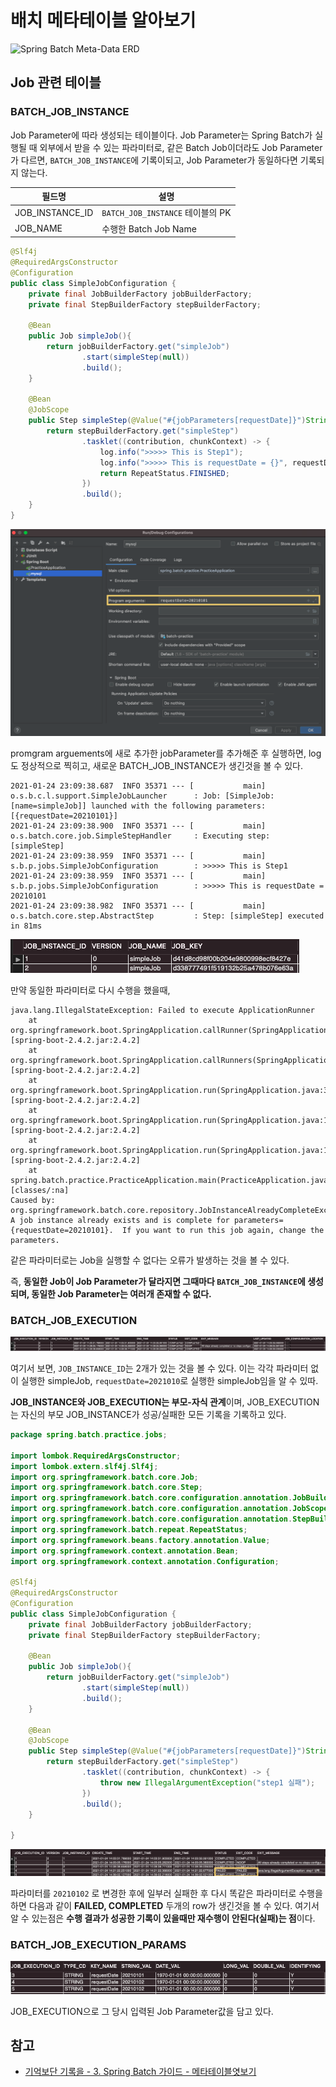 

# 배치 메타테이블 알아보기

![Spring Batch Meta-Data ERD](https://docs.spring.io/spring-batch/docs/current/reference/html/images/meta-data-erd.png)

## Job 관련 테이블

### BATCH_JOB_INSTANCE

Job Parameter에 따라 생성되는 테이블이다. Job Parameter는 Spring Batch가 실행될 때 외부에서 받을 수 있는 파라미터로, 같은 Batch Job이더라도 Job Parameter가 다르면, `BATCH_JOB_INSTANCE`에 기록이되고, Job Parameter가 동일하다면 기록되지 않는다.

| 필드명          | 설명                             |
| --------------- | -------------------------------- |
| JOB_INSTANCE_ID | `BATCH_JOB_INSTANCE` 테이블의 PK |
| JOB_NAME        | 수행한 Batch Job Name            |

```java
@Slf4j
@RequiredArgsConstructor
@Configuration
public class SimpleJobConfiguration {
    private final JobBuilderFactory jobBuilderFactory;
    private final StepBuilderFactory stepBuilderFactory;

    @Bean
    public Job simpleJob(){
        return jobBuilderFactory.get("simpleJob")
                .start(simpleStep(null))
                .build();
    }

    @Bean
    @JobScope
    public Step simpleStep(@Value("#{jobParameters[requestDate]}")String requestDate){
        return stepBuilderFactory.get("simpleStep")
                .tasklet((contribution, chunkContext) -> {
                    log.info(">>>>> This is Step1");
                    log.info(">>>>> This is requestDate = {}", requestDate);
                    return RepeatStatus.FINISHED;
                })
                .build();
    }
}
```

![image-20210124231035080](../assets/image-20210124231035080.png)

promgram arguements에 새로 추가한 jobParameter를 추가해준 후 실행하면, log도 정상적으로 찍히고, 새로운 BATCH_JOB_INSTANCE가 생긴것을 볼 수 있다.

```
2021-01-24 23:09:38.687  INFO 35371 --- [           main] o.s.b.c.l.support.SimpleJobLauncher      : Job: [SimpleJob: [name=simpleJob]] launched with the following parameters: [{requestDate=20210101}]
2021-01-24 23:09:38.900  INFO 35371 --- [           main] o.s.batch.core.job.SimpleStepHandler     : Executing step: [simpleStep]
2021-01-24 23:09:38.959  INFO 35371 --- [           main] s.b.p.jobs.SimpleJobConfiguration        : >>>>> This is Step1
2021-01-24 23:09:38.959  INFO 35371 --- [           main] s.b.p.jobs.SimpleJobConfiguration        : >>>>> This is requestDate = 20210101
2021-01-24 23:09:38.982  INFO 35371 --- [           main] o.s.batch.core.step.AbstractStep         : Step: [simpleStep] executed in 81ms
```

![image-20210124231218392](../assets/image-20210124231218392.png)

만약 동일한 파라미터로 다시 수행을 했을때, 

```
java.lang.IllegalStateException: Failed to execute ApplicationRunner
	at org.springframework.boot.SpringApplication.callRunner(SpringApplication.java:798) [spring-boot-2.4.2.jar:2.4.2]
	at org.springframework.boot.SpringApplication.callRunners(SpringApplication.java:785) [spring-boot-2.4.2.jar:2.4.2]
	at org.springframework.boot.SpringApplication.run(SpringApplication.java:333) [spring-boot-2.4.2.jar:2.4.2]
	at org.springframework.boot.SpringApplication.run(SpringApplication.java:1311) [spring-boot-2.4.2.jar:2.4.2]
	at org.springframework.boot.SpringApplication.run(SpringApplication.java:1300) [spring-boot-2.4.2.jar:2.4.2]
	at spring.batch.practice.PracticeApplication.main(PracticeApplication.java:14) [classes/:na]
Caused by: org.springframework.batch.core.repository.JobInstanceAlreadyCompleteException: A job instance already exists and is complete for parameters={requestDate=20210101}.  If you want to run this job again, change the parameters.
```

같은 파라미터로는 Job을 실행할 수 없다는 오류가 발생하는 것을 볼 수 있다.

즉, **동일한 Job이 Job Parameter가 달라지면 그때마다 `BATCH_JOB_INSTANCE`에 생성되며, 동일한 Job Parameter는 여러개 존재할 수 없다.**

### BATCH_JOB_EXECUTION

![image-20210124231641820](../assets/image-20210124231641820.png)

여기서 보면, `JOB_INSTANCE_ID`는 2개가 있는 것을 볼 수 있다. 이는 각각 파라미터 없이 실행한 simpleJob, `requestDate=2021010`로 실행한  simpleJob임을 알 수 있따.

**JOB_INSTANCE와 JOB_EXECUTION는 부모-자식 관계**이며, JOB_EXECUTION는 자신의 부모 JOB_INSTANCE가 성공/실패한 모든 기록을 기록하고 있다.

```java
package spring.batch.practice.jobs;

import lombok.RequiredArgsConstructor;
import lombok.extern.slf4j.Slf4j;
import org.springframework.batch.core.Job;
import org.springframework.batch.core.Step;
import org.springframework.batch.core.configuration.annotation.JobBuilderFactory;
import org.springframework.batch.core.configuration.annotation.JobScope;
import org.springframework.batch.core.configuration.annotation.StepBuilderFactory;
import org.springframework.batch.repeat.RepeatStatus;
import org.springframework.beans.factory.annotation.Value;
import org.springframework.context.annotation.Bean;
import org.springframework.context.annotation.Configuration;

@Slf4j
@RequiredArgsConstructor
@Configuration
public class SimpleJobConfiguration {
    private final JobBuilderFactory jobBuilderFactory;
    private final StepBuilderFactory stepBuilderFactory;

    @Bean
    public Job simpleJob(){
        return jobBuilderFactory.get("simpleJob")
                .start(simpleStep(null))
                .build();
    }

    @Bean
    @JobScope
    public Step simpleStep(@Value("#{jobParameters[requestDate]}")String requestDate){
        return stepBuilderFactory.get("simpleStep")
                .tasklet((contribution, chunkContext) -> {
                    throw new IllegalArgumentException("step1 실패");
                })
                .build();
    }
    
}
```

![image-20210124233941054](../assets/image-20210124233941054.png)

파라미터를 `20210102` 로 변경한 후에 일부러 실패한 후 다시 똑같은 파라미터로 수행을 하면 다음과 같이 **FAILED, COMPLETED** 두개의 row가 생긴것을 볼 수 있다. 
여기서 알 수 있는점은 **수행 결과가 성공한 기록이 있을때만 재수행이 안된다(실패)는 점**이다.



### BATCH_JOB_EXECUTION_PARAMS

![image-20210124234215270](../assets/image-20210124234215270.png)

JOB_EXECUTION으로 그 당시 입력된 Job Parameter값을 담고 있다.

## 참고

- [기억보단 기록을 - 3. Spring Batch 가이드 - 메타테이블엿보기](https://jojoldu.tistory.com/326?category=902551)